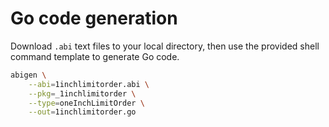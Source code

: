 # Go code generation

Download `.abi` text files to your local directory,
then use the provided shell command template to generate Go code.

```sh
abigen \
    --abi=1inchlimitorder.abi \
    --pkg=_1inchlimitorder \
    --type=oneInchLimitOrder \
    --out=1inchlimitorder.go
```
